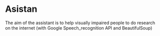 # Asistan
The aim of the assistant is to help visually impaired people to do research on the internet (with Google Speech_recognition API and BeautifulSoup)
